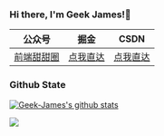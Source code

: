 ### Hi there, I'm Geek James!👋

|  公众号   | 掘金  |CSDN |
|  ----  | ----  | --- |
| [前端甜甜圈]() | [点我直达](https://juejin.im/user/5c4ebc72e51d4511dc7306ce/posts)|[点我直达](https://blog.csdn.net/zc639143029)|

### Github State
[![Geek-James's github stats](https://github-readme-stats.vercel.app/api?username=geek-james&show_icons=true&title_color=fff&icon_color=79ff97&text_color=9f9f9f&bg_color=151515)](https://github.com/anuraghazra/github-readme-stats)

<a href="https://github.com/Geek-James/ddBuy">
  <img align="left" src="https://github-readme-stats.anuraghazra1.vercel.app/api/pin/?username=geek-james&repo=ddbuy&show_icons=true&title_color=fff&icon_color=79ff97&text_color=9f9f9f&bg_color=151515" />
</a>
